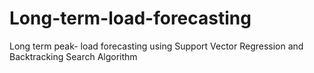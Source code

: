 # Long-term-load-forecasting
Long term peak- load forecasting using Support Vector Regression and Backtracking Search Algorithm
